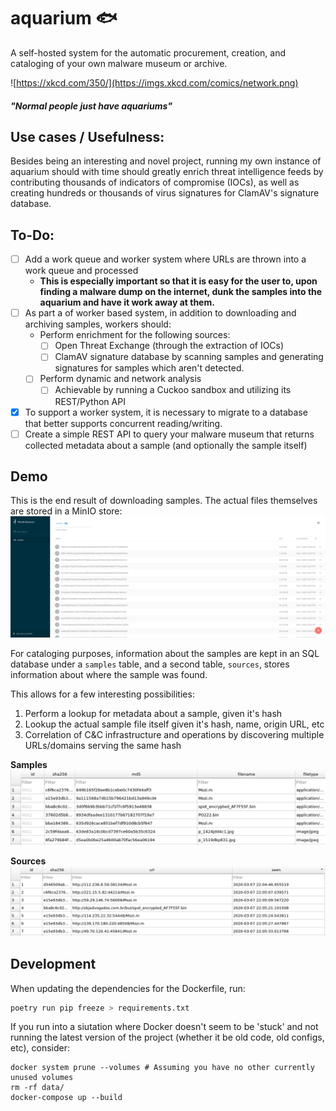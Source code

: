 # aquarium 🐟

A self-hosted system for the automatic procurement, creation, and cataloging of your own malware museum or archive.

![https://xkcd.com/350/](https://imgs.xkcd.com/comics/network.png)

##### _"Normal people just have aquariums"_

## Use cases / Usefulness:

Besides being an interesting and novel project, running my own instance of aquarium should with time should greatly enrich threat intelligence feeds by contributing thousands of indicators of compromise (IOCs), as well as creating hundreds or thousands of virus signatures for ClamAV's signature database. 

## To-Do:
- [ ] Add a work queue and worker system where URLs are thrown into a work queue and processed
  - **This is especially important so that it is easy for the user to, upon finding a malware dump on the internet, dunk the samples into the aquarium and have it work away at them.**
- [ ] As part a of worker based system, in addition to downloading and archiving samples, workers should:
  - Perform enrichment for the following sources:
    - [ ] Open Threat Exchange (through the extraction of IOCs)
    - [ ] ClamAV signature database by scanning samples and generating signatures for samples which aren't detected.
  - [ ] Perform dynamic and network analysis
    - [ ] Achievable by running a Cuckoo sandbox and utilizing its REST/Python API
- [x] To support a worker system, it is necessary to migrate to a database that better supports concurrent reading/writing.
- [ ] Create a simple REST API to query your malware museum that returns collected metadata about a sample (and optionally the sample itself)

## Demo

This is the end result of downloading samples. The actual files themselves are stored in a MinIO store:
![](screenshots/screenshot_minio.png)

For cataloging purposes, information about the samples are kept in an SQL database under a `samples` table, and a second table, `sources`, stores information about where the sample was found. 

This allows for a few interesting possibilities:
1. Perform a lookup for metadata about a sample, given it's hash
2. Lookup the actual sample file itself given it's hash, name, origin URL, etc
3. Correlation of C&C infrastructure and operations by discovering multiple URLs/domains serving the same hash


**Samples**
![](screenshots/screenshot_samples.png)

**Sources**
![](screenshots/screenshot_sources.png)

## Development

When updating the dependencies for the Dockerfile, run:

```bash
poetry run pip freeze > requirements.txt
```

If you run into a siutation where Docker doesn't seem to be 'stuck' and not running the latest version of the project (whether it be old code, old configs, etc), consider:

```
docker system prune --volumes # Assuming you have no other currently unused volumes
rm -rf data/
docker-compose up --build
```
